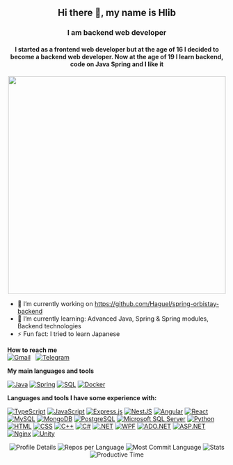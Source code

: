 
<h2 align="center">Hi there 👋, my name is Hlib</h2>
<h3 align="center">I am backend web developer</h3>
<h4 align="center">I started as a frontend web developer but at the age of 16 I decided to become a backend web developer. Now at the age of 19 I learn backend, code on Java Spring and I like it</h4>
<p align="center">
  <img src="https://user-images.githubusercontent.com/74038190/212750672-2f3f2b50-c84f-4ed8-a60a-849ae69ff9df.gif" width="500">
</p>

- 🔭 I’m currently working on https://github.com/Haguel/spring-orbistay-backend
- 🌱 I’m currently learning: Advanced Java, Spring & Spring modules, Backend technologies
- ⚡ Fun fact: I tried to learn Japanese

**How to reach me**
<br/>
[![Gmail](https://img.shields.io/badge/Gmail-D14836?style=for-the-badge&logo=gmail&logoColor=white)](mailto:khalimanov.work@gmail.com) &nbsp; [![Telegram](https://img.shields.io/badge/Telegram-2CA5E0?style=for-the-badge&logo=telegram&logoColor=white)](https://t.me/haguel3)


**My main languages and tools**  

[![Java](https://img.shields.io/badge/Java-007396?logo=java&logoColor=white)](https://www.oracle.com/java/)
[![Spring](https://img.shields.io/badge/Spring-6DB33F?logo=spring&logoColor=white)](https://spring.io/)
[![SQL](https://img.shields.io/badge/SQL-4479A1?logo=sql&logoColor=white)](https://www.postgresql.org/)
[![Docker](https://img.shields.io/badge/Docker-2496ED?logo=docker&logoColor=white)](https://www.docker.com/)


**Languages and tools I have some experience with:**  

[![TypeScript](https://img.shields.io/badge/TypeScript-3178C6?logo=typescript&logoColor=white)](https://www.typescriptlang.org/)
[![JavaScript](https://img.shields.io/badge/JavaScript-F7DF1E?logo=javascript&logoColor=black)](https://developer.mozilla.org/en-US/docs/Web/JavaScript)
[![Express.js](https://img.shields.io/badge/Express.js-000000?logo=express&logoColor=white)](https://expressjs.com/)
[![NestJS](https://img.shields.io/badge/NestJS-E0234E?logo=nestjs&logoColor=white)](https://nestjs.com/)
[![Angular](https://img.shields.io/badge/Angular-DD0031?logo=angular&logoColor=white)](https://angular.io/)
[![React](https://img.shields.io/badge/React-61DAFB?logo=react&logoColor=white)](https://reactjs.org/)
[![MySQL](https://img.shields.io/badge/MySQL-4479A1?logo=mysql&logoColor=white)](https://www.mysql.com/)
[![MongoDB](https://img.shields.io/badge/MongoDB-47A248?logo=mongodb&logoColor=white)](https://www.mongodb.com/)
[![PostgreSQL](https://img.shields.io/badge/PostgreSQL-336791?logo=postgresql&logoColor=white)](https://www.postgresql.org/)
[![Microsoft SQL Server](https://img.shields.io/badge/Microsoft_SQL_Server-CC2927?logo=microsoft-sql-server&logoColor=white)](https://www.microsoft.com/en-us/sql-server)
[![Python](https://img.shields.io/badge/Python-3776AB?logo=python&logoColor=white)](https://www.python.org/)
[![HTML](https://img.shields.io/badge/HTML-E34F26?logo=html5&logoColor=white)](https://developer.mozilla.org/en-US/docs/Web/HTML)
[![CSS](https://img.shields.io/badge/CSS-1572B6?logo=css3&logoColor=white)](https://developer.mozilla.org/en-US/docs/Web/CSS)
[![C++](https://img.shields.io/badge/C++-00599C?logo=cplusplus&logoColor=white)](https://isocpp.org/)
[![C#](https://img.shields.io/badge/C%23-239120?logo=csharp&logoColor=white)](https://docs.microsoft.com/en-us/dotnet/csharp/)
[![.NET](https://img.shields.io/badge/.NET-512BD4?logo=.net&logoColor=white)](https://dotnet.microsoft.com/)
[![WPF](https://img.shields.io/badge/WPF-4E8EE9)](https://docs.microsoft.com/en-us/dotnet/framework/wpf/)
[![ADO.NET](https://img.shields.io/badge/ADO.NET-512BD4?logo=microsoft-dotnet&logoColor=white)](https://docs.microsoft.com/en-us/dotnet/framework/data/adonet/)
[![ASP.NET](https://img.shields.io/badge/ASP.NET-512BD4?logo=.net&logoColor=white)](https://dotnet.microsoft.com/apps/aspnet)
[![Nginx](https://img.shields.io/badge/Nginx-009639?logo=nginx&logoColor=white)](https://www.nginx.com/)
[![Unity](https://img.shields.io/badge/Unity-000000?logo=unity&logoColor=white)](https://unity.com/) 


<div align="center">
  <img src="http://github-profile-summary-cards.vercel.app/api/cards/profile-details?username=Haguel&theme=monokai" alt="Profile Details"/>
  <img src="http://github-profile-summary-cards.vercel.app/api/cards/repos-per-language?username=Haguel&theme=monokai" alt="Repos per Language"/>
  <img src="http://github-profile-summary-cards.vercel.app/api/cards/most-commit-language?username=Haguel&theme=monokai" alt="Most Commit Language"/>
  <img src="http://github-profile-summary-cards.vercel.app/api/cards/stats?username=Haguel&theme=monokai" alt="Stats"/>
  <img src="http://github-profile-summary-cards.vercel.app/api/cards/productive-time?username=Haguel&theme=monokai&utcOffset=2" alt="Productive Time"/>
</div>

